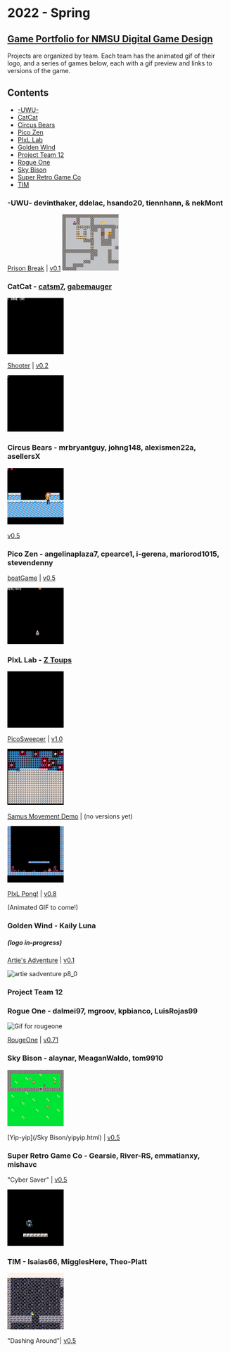 # 2022 - Spring
## [Game Portfolio for NMSU Digital Game Design](/../index.md)

Projects are organized by team. Each team has the animated gif of their logo, and a series of games below, each with a gif preview and links to versions of the game.

## Contents
- [-UWU-](#-uwu-)
- [CatCat](#catcat---catsm7-gabemauger)
- [Circus Bears](#circus-bears---mrbryantguy-johng148-alexismen22a-asellersx)
- [Pico Zen](#pico-zen---angelinaplaza7-cpearce1-i-gerena-mariorod1015-stevendenny)
- [PIxL Lab](#pixl-lab---z-toups)
- [Golden Wind](#Golden-Wind)
- [Project Team 12](#project-team-12)
- [Rogue One](#rogue-one---dalmei97-mgroov-kpbianco-luisrojas99)
- [Sky Bison](#sky-bison)
- [Super Retro Game Co](#super-retro-game-co---gearsie-river-rs-emmatianxy-mishavc)
- [TIM](#tim)

### -UWU- devinthaker, ddelac, hsando20, tiennhann, & nekMont 

[Prison Break](/2022-1/UWU/prisonbreak.html) \| [v0.1](https://github.com/ddelac/UWU/releases/tag/v0.1)
<img src="./UWU/PrisonBreak.gif" alt="Animation of a pig guard shuffling left to right fast then going past the spiked floors within a maze to get a key. "
width="128"/>

### CatCat - [catsm7](https://www.linkedin.com/in/catalina-sm/), [gabemauger](https://www.linkedin.com/in/gabriel-mauger-5210151a5/)
<img src="./logos/catcat_0.gif" alt="Animation of the two cats coming together mirrored on the y-axis, the top has the name CatCat then a small cat in the center. The two cats shift from the bottom left and the bottom right into the center revealing the middle cat and the name above." width="128"/>

[Shooter](/catcat/shooter.html) \| [v0.2](https://github.com/gabemauger/catcat/releases/tag/v0.2)

<img src="./catcat/shooter_1.gif" alt="Animation of shooter firing at enimies and dying." width="128"/>

### Circus Bears - mrbryantguy, johng148, alexismen22a, asellersX

<img src="./SchoolRouteCharlie/SchoolRouteCharlie.gif" alt="Gif of the current state of School Route Charlie game - pre-release" width="128"/>

[v0.5](https://github.com/mrbryantguy/School-Route-Charlie/releases/tag/v0.5)

### Pico Zen - angelinaplaza7, cpearce1, i-gerena, mariorod1015, stevendenny
[boatGame](/pico-zen/newboat.html) \| [v0.5](https://github.com/angelinaplaza7/Pico-Zen/releases/tag/v0.5)

<img src="./pico-zen/newboat_1.gif" alt="Boat dodges and gets hit by falling objects" width="128"/>

### PIxL Lab - [Z Toups](https://pixllab.github.io)

<img src="./logos/pixl-logo_0.gif" alt="Animation of the Play and Interactive Experiences for Learning lab logo showing P-I-L, then the X fades in." width="128"/>

[PicoSweeper](/pixl-lab/picosweeperv1_0.html) \| [v1.0](https://github.com/toupsz/pico-8/releases/tag/v1.0)

<img src="./pixl-lab/picosweeper-some_cleared.gif" alt="Animation of blinking cursor on a grid with markers for revealed mines." width="128"/>

[Samus Movement Demo](/pixl-lab/samusmovev0_3.html) \| (no versions yet)

<img alt="Animation of character jumping in a platformer game." src="./pixl-lab/samusmove-jump_all_collisions.gif" width="128"/>

[PIxL Pong!](/pixl-lab/pixlpong.html) \| [v0.8](https://github.com/NMSU-DGD/lets_make_in_pico_8/releases/tag/0.8)

(Animated GIF to come!)

### Golden Wind - Kaily Luna

##### (*logo in-progress*)

[Artie's Adventure](/https://github.com/KailyLuna/nmsu-dgd.github.io/blob/64ec96cfd95b5e182432e5d427ada7d3a42f5739/2022-1/GoldenWind/fpv1/artie'sadventure.html) | [v0.1](/https://github.com/KailyLuna/nmsu-dgd.github.io/releases/tag/v0.1) 

![artie sadventure p8_0](https://user-images.githubusercontent.com/89271710/156615531-ea6a6d09-5a5e-4b8f-ade9-fde3c6acd4e5.gif)


### Project Team 12

### Rogue One - dalmei97, mgroov, kpbianco, LuisRojas99

<img src="./RougeOne/rougeone_v0.7-2_0.gif" alt="Gif for rougeone" width="128"/>

[RougeOne](/RougeOne/rougeone_v0.71-2.html) \| [v0.71](https://github.com/dalmei97/RougeOne/releases/tag/v0.71)


### Sky Bison - alaynar, MeaganWaldo, tom9910

<img src="./Sky Bison/yipyip_v0.5_pre-release.gif" alt="Teaser trailer for the game Yip-Yip - pre-release" width="128"/>

[Yip-yip](/Sky Bison/yipyip.html) \| [v0.5](https://github.com/alaynar/yip-yip/releases/tag/v0.5)

### Super Retro Game Co - Gearsie, River-RS, emmatianxy, mishavc
"Cyber Saver" | [v0.5](https://github.com/Gearsie/Super-Retro-Game-Co/releases/tag/v0.5)  

<img alt="Animation of player character 'AViS' moving and jumping around." src="./Super-Retro-Game-Co/game_preview.gif" width="128"/>

### TIM - Isaias66, MigglesHere, Theo-Platt

<img alt="Gameplay of our character going around and dashing through our environment with block collision" src="./tim/gameplay.gif" width="128">

"Dashing Around"| [v0.5](https://github.com/MigglesHere/CS477-TIM/releases/tag/v0.5)
